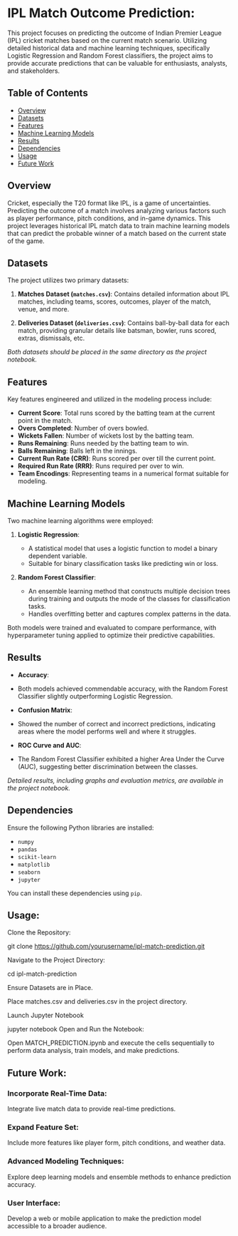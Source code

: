 # IPL Match Outcome Prediction:

This project focuses on predicting the outcome of Indian Premier League (IPL) cricket matches based on the current match scenario. Utilizing detailed historical data and machine learning techniques, specifically Logistic Regression and Random Forest classifiers, the project aims to provide accurate predictions that can be valuable for enthusiasts, analysts, and stakeholders.

## Table of Contents

- [Overview](#overview)
- [Datasets](#datasets)
- [Features](#features)
- [Machine Learning Models](#machine-learning-models)
- [Results](#results)
- [Dependencies](#dependencies)
- [Usage](#usage)
- [Future Work](#future-work)

## Overview

Cricket, especially the T20 format like IPL, is a game of uncertainties. Predicting the outcome of a match involves analyzing various factors such as player performance, pitch conditions, and in-game dynamics. This project leverages historical IPL match data to train machine learning models that can predict the probable winner of a match based on the current state of the game.

## Datasets

The project utilizes two primary datasets:

1. **Matches Dataset (`matches.csv`)**: Contains detailed information about IPL matches, including teams, scores, outcomes, player of the match, venue, and more.

2. **Deliveries Dataset (`deliveries.csv`)**: Contains ball-by-ball data for each match, providing granular details like batsman, bowler, runs scored, extras, dismissals, etc.

*Both datasets should be placed in the same directory as the project notebook.*

## Features

Key features engineered and utilized in the modeling process include:

- **Current Score**: Total runs scored by the batting team at the current point in the match.
- **Overs Completed**: Number of overs bowled.
- **Wickets Fallen**: Number of wickets lost by the batting team.
- **Runs Remaining**: Runs needed by the batting team to win.
- **Balls Remaining**: Balls left in the innings.
- **Current Run Rate (CRR)**: Runs scored per over till the current point.
- **Required Run Rate (RRR)**: Runs required per over to win.
- **Team Encodings**: Representing teams in a numerical format suitable for modeling.

## Machine Learning Models

Two machine learning algorithms were employed:

1. **Logistic Regression**:
   - A statistical model that uses a logistic function to model a binary dependent variable.
   - Suitable for binary classification tasks like predicting win or loss.

2. **Random Forest Classifier**:
   - An ensemble learning method that constructs multiple decision trees during training and outputs the mode of the classes for classification tasks.
   - Handles overfitting better and captures complex patterns in the data.

Both models were trained and evaluated to compare performance, with hyperparameter tuning applied to optimize their predictive capabilities.

## Results

- **Accuracy**:
- Both models achieved commendable accuracy, with the Random Forest Classifier slightly outperforming Logistic Regression.

- **Confusion Matrix**:
- Showed the number of correct and incorrect predictions, indicating areas where the model performs well and where it struggles.

- **ROC Curve and AUC**:
- The Random Forest Classifier exhibited a higher Area Under the Curve (AUC), suggesting better discrimination between the classes.

*Detailed results, including graphs and evaluation metrics, are available in the project notebook.*

## Dependencies

Ensure the following Python libraries are installed:

- `numpy`
- `pandas`
- `scikit-learn`
- `matplotlib`
- `seaborn`
- `jupyter`

You can install these dependencies using `pip`.

## Usage:

Clone the Repository:

git clone https://github.com/yourusername/ipl-match-prediction.git

Navigate to the Project Directory:


cd ipl-match-prediction

Ensure Datasets are in Place.


Place matches.csv and deliveries.csv in the project directory.

Launch Jupyter Notebook


jupyter notebook
Open and Run the Notebook:


Open MATCH_PREDICTION.ipynb and execute the cells sequentially to perform data analysis, train models, and make predictions.

## Future Work:


### Incorporate Real-Time Data:
Integrate live match data to provide real-time predictions.

### Expand Feature Set:
Include more features like player form, pitch conditions, and weather data.

### Advanced Modeling Techniques:
Explore deep learning models and ensemble methods to enhance prediction accuracy.

### User Interface:
Develop a web or mobile application to make the prediction model accessible to a broader audience.
